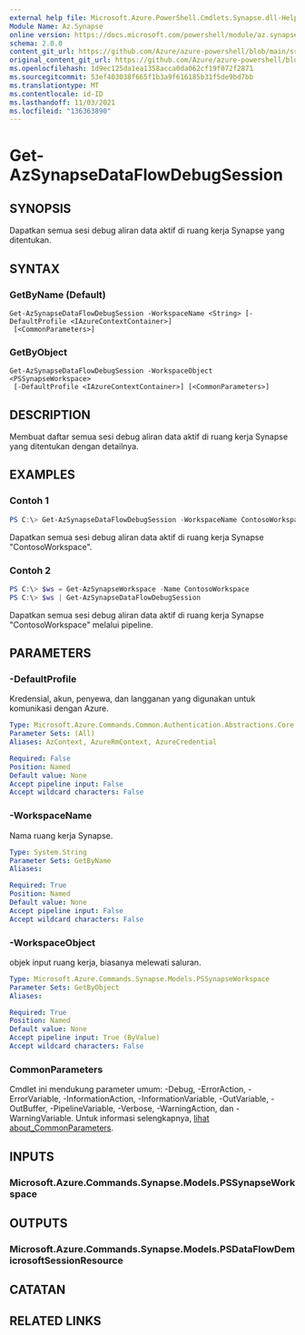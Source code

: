 ```yaml
---
external help file: Microsoft.Azure.PowerShell.Cmdlets.Synapse.dll-Help.xml
Module Name: Az.Synapse
online version: https://docs.microsoft.com/powershell/module/az.synapse/get-azsynapsedataflowdebugsession
schema: 2.0.0
content_git_url: https://github.com/Azure/azure-powershell/blob/main/src/Synapse/Synapse/help/Get-AzSynapseDataFlowDebugSession.md
original_content_git_url: https://github.com/Azure/azure-powershell/blob/main/src/Synapse/Synapse/help/Get-AzSynapseDataFlowDebugSession.md
ms.openlocfilehash: 1d9ec125da1ea1358acca0da062cf19f072f2871
ms.sourcegitcommit: 53ef403038f665f1b3a9f616185b31f5de9bd7bb
ms.translationtype: MT
ms.contentlocale: id-ID
ms.lasthandoff: 11/03/2021
ms.locfileid: "136363890"
---
```

# Get-AzSynapseDataFlowDebugSession

## SYNOPSIS
Dapatkan semua sesi debug aliran data aktif di ruang kerja Synapse yang ditentukan.

## SYNTAX

### GetByName (Default)
```
Get-AzSynapseDataFlowDebugSession -WorkspaceName <String> [-DefaultProfile <IAzureContextContainer>]
 [<CommonParameters>]
```

### GetByObject
```
Get-AzSynapseDataFlowDebugSession -WorkspaceObject <PSSynapseWorkspace>
 [-DefaultProfile <IAzureContextContainer>] [<CommonParameters>]
```

## DESCRIPTION
Membuat daftar semua sesi debug aliran data aktif di ruang kerja Synapse yang ditentukan dengan detailnya.

## EXAMPLES

### Contoh 1
```powershell
PS C:\> Get-AzSynapseDataFlowDebugSession -WorkspaceName ContosoWorkspace
```

Dapatkan semua sesi debug aliran data aktif di ruang kerja Synapse "ContosoWorkspace".

### Contoh 2
```powershell
PS C:\> $ws = Get-AzSynapseWorkspace -Name ContosoWorkspace
PS C:\> $ws | Get-AzSynapseDataFlowDebugSession
```

Dapatkan semua sesi debug aliran data aktif di ruang kerja Synapse "ContosoWorkspace" melalui pipeline.

## PARAMETERS

### -DefaultProfile
Kredensial, akun, penyewa, dan langganan yang digunakan untuk komunikasi dengan Azure.

```yaml
Type: Microsoft.Azure.Commands.Common.Authentication.Abstractions.Core.IAzureContextContainer
Parameter Sets: (All)
Aliases: AzContext, AzureRmContext, AzureCredential

Required: False
Position: Named
Default value: None
Accept pipeline input: False
Accept wildcard characters: False
```

### -WorkspaceName
Nama ruang kerja Synapse.

```yaml
Type: System.String
Parameter Sets: GetByName
Aliases:

Required: True
Position: Named
Default value: None
Accept pipeline input: False
Accept wildcard characters: False
```

### -WorkspaceObject
objek input ruang kerja, biasanya melewati saluran.

```yaml
Type: Microsoft.Azure.Commands.Synapse.Models.PSSynapseWorkspace
Parameter Sets: GetByObject
Aliases:

Required: True
Position: Named
Default value: None
Accept pipeline input: True (ByValue)
Accept wildcard characters: False
```

### CommonParameters
Cmdlet ini mendukung parameter umum: -Debug, -ErrorAction, -ErrorVariable, -InformationAction, -InformationVariable, -OutVariable, -OutBuffer, -PipelineVariable, -Verbose, -WarningAction, dan -WarningVariable. Untuk informasi selengkapnya, [lihat about_CommonParameters](http://go.microsoft.com/fwlink/?LinkID=113216).

## INPUTS

### Microsoft.Azure.Commands.Synapse.Models.PSSynapseWorkspace

## OUTPUTS

### Microsoft.Azure.Commands.Synapse.Models.PSDataFlowDemicrosoftSessionResource

## CATATAN

## RELATED LINKS
